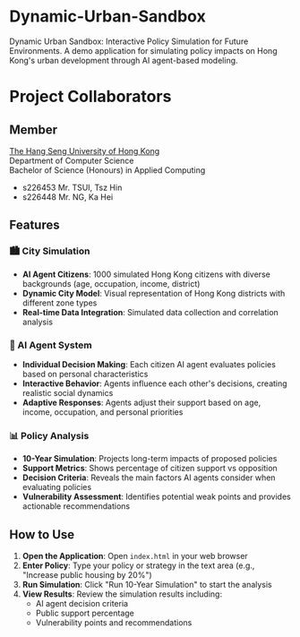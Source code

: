 # Dynamic-Urban-Sandbox
Dynamic Urban Sandbox: Interactive Policy Simulation for Future Environments. A demo application for simulating policy impacts on Hong Kong's urban development through AI agent-based modeling.

# Project Collaborators
## Member
[The Hang Seng University of Hong Kong](https://www.hsu.edu.hk/en/)  
Department of Computer Science  
Bachelor of Science (Honours) in Applied Computing
- s226453 Mr. TSUI, Tsz Hin
- s226448 Mr. NG, Ka Hei

## Features

### 🏙️ City Simulation
- **AI Agent Citizens**: 1000 simulated Hong Kong citizens with diverse backgrounds (age, occupation, income, district)
- **Dynamic City Model**: Visual representation of Hong Kong districts with different zone types
- **Real-time Data Integration**: Simulated data collection and correlation analysis

### 🤖 AI Agent System
- **Individual Decision Making**: Each citizen AI agent evaluates policies based on personal characteristics
- **Interactive Behavior**: Agents influence each other's decisions, creating realistic social dynamics
- **Adaptive Responses**: Agents adjust their support based on age, income, occupation, and personal priorities

### 📊 Policy Analysis
- **10-Year Simulation**: Projects long-term impacts of proposed policies
- **Support Metrics**: Shows percentage of citizen support vs opposition
- **Decision Criteria**: Reveals the main factors AI agents consider when evaluating policies
- **Vulnerability Assessment**: Identifies potential weak points and provides actionable recommendations

## How to Use

1. **Open the Application**: Open `index.html` in your web browser
2. **Enter Policy**: Type your policy or strategy in the text area (e.g., "Increase public housing by 20%")
3. **Run Simulation**: Click "Run 10-Year Simulation" to start the analysis
4. **View Results**: Review the simulation results including:
   - AI agent decision criteria
   - Public support percentage
   - Vulnerability points and recommendations
